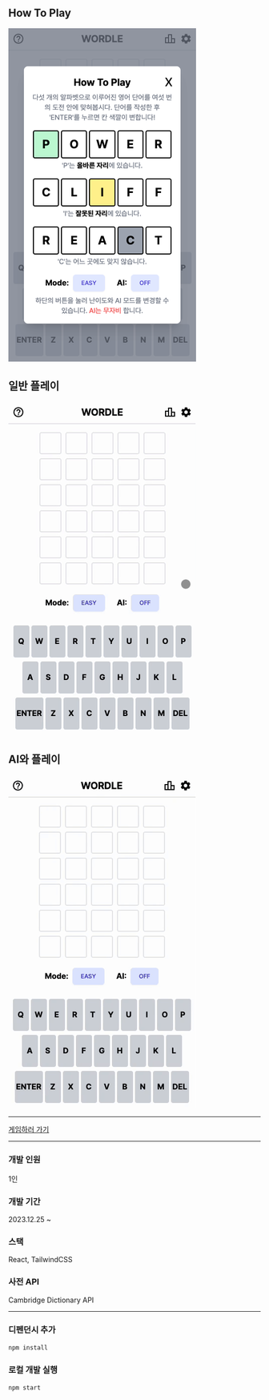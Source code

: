 ## How To Play

![alt text](./public/assets/image-1.png)

## 일반 플레이

![alt text](./public/assets/normal_play.gif)

## AI와 플레이

![alt text](./public/assets/ai_play.gif)

---

[게임하러 가기](https://ryanbae94.github.io/wordle/)

---

### 개발 인원

1인

### 개발 기간

2023.12.25 ~

### 스택

React, TailwindCSS

### 사전 API

Cambridge Dictionary API

---

### 디펜던시 추가

```bash
npm install
```

### 로컬 개발 실행

```bash
npm start
```
